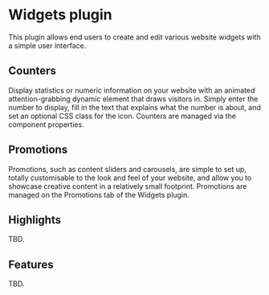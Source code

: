 # Widgets plugin

This plugin allows end users to create and edit various website widgets with a simple user interface.

## Counters

Display statistics or numeric information on your website with an animated attention-grabbing dynamic element that 
draws visitors in. Simply enter the number to display, fill in the text that explains what the number is about, 
and set an optional CSS class for the icon. Counters are managed via the component properties.

## Promotions

Promotions, such as content sliders and carousels, are simple to set up, totally customisable to the look and feel of 
your website, and allow you to showcase creative content in a relatively small footprint. Promotions are managed on the
Promotions tab of the Widgets plugin.

## Highlights

TBD.

## Features

TBD.
